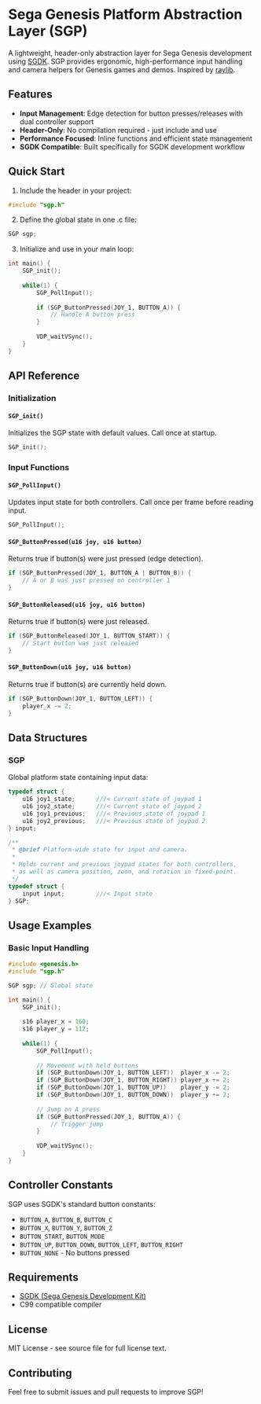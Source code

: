 # Sega Genesis Platform Abstraction Layer (SGP)
A lightweight, header-only abstraction layer for Sega Genesis development using [SGDK](https://github.com/Stephane-D/SGDK). SGP provides ergonomic, high-performance input handling and camera helpers for Genesis games and demos. Inspired by [raylib](https://github.com/raysan5/raylib).

## Features

- **Input Management**: Edge detection for button presses/releases with dual controller support
- **Header-Only**: No compilation required - just include and use
- **Performance Focused**: Inline functions and efficient state management
- **SGDK Compatible**: Built specifically for SGDK development workflow

## Quick Start

1. Include the header in your project:

```c
#include "sgp.h"
```

2. Define the global state in one .c file:

```c
SGP sgp;
```

3. Initialize and use in your main loop:

```c
int main() {
    SGP_init();
    
    while(1) {
        SGP_PollInput();
        
        if (SGP_ButtonPressed(JOY_1, BUTTON_A)) {
            // Handle A button press
        }
        
        VDP_waitVSync();
    }
}
```

## API Reference

### Initialization

#### `SGP_init()`
Initializes the SGP state with default values. Call once at startup.

```c
SGP_init();
```

### Input Functions

#### `SGP_PollInput()`
Updates input state for both controllers. Call once per frame before reading input.

```c
SGP_PollInput();
```

#### `SGP_ButtonPressed(u16 joy, u16 button)`
Returns true if button(s) were just pressed (edge detection).

```c
if (SGP_ButtonPressed(JOY_1, BUTTON_A | BUTTON_B)) {
    // A or B was just pressed on controller 1
}
```

#### `SGP_ButtonReleased(u16 joy, u16 button)`
Returns true if button(s) were just released.

```c
if (SGP_ButtonReleased(JOY_1, BUTTON_START)) {
    // Start button was just released
}
```

#### `SGP_ButtonDown(u16 joy, u16 button)`
Returns true if button(s) are currently held down.

```c
if (SGP_ButtonDown(JOY_1, BUTTON_LEFT)) {
    player_x -= 2;
}
```

## Data Structures

### SGP
Global platform state containing input data:

```c
typedef struct {
    u16 joy1_state;      ///< Current state of joypad 1
    u16 joy2_state;      ///< Current state of joypad 2
    u16 joy1_previous;   ///< Previous state of joypad 1
    u16 joy2_previous;   ///< Previous state of joypad 2
} input;

/**
 * @brief Platform-wide state for input and camera.
 *
 * Holds current and previous joypad states for both controllers,
 * as well as camera position, zoom, and rotation in fixed-point.
 */
typedef struct {
    input input;         ///< Input state
} SGP;
```

## Usage Examples

### Basic Input Handling

```c
#include <genesis.h>
#include "sgp.h"

SGP sgp; // Global state

int main() {
    SGP_init();
    
    s16 player_x = 160;
    s16 player_y = 112;
    
    while(1) {
        SGP_PollInput();
        
        // Movement with held buttons
        if (SGP_ButtonDown(JOY_1, BUTTON_LEFT))  player_x -= 2;
        if (SGP_ButtonDown(JOY_1, BUTTON_RIGHT)) player_x += 2;
        if (SGP_ButtonDown(JOY_1, BUTTON_UP))    player_y -= 2;
        if (SGP_ButtonDown(JOY_1, BUTTON_DOWN))  player_y += 2;
        
        // Jump on A press
        if (SGP_ButtonPressed(JOY_1, BUTTON_A)) {
            // Trigger jump
        }
        
        VDP_waitVSync();
    }
}
```

## Controller Constants

SGP uses SGDK's standard button constants:

- `BUTTON_A`, `BUTTON_B`, `BUTTON_C`
- `BUTTON_X`, `BUTTON_Y`, `BUTTON_Z`
- `BUTTON_START`, `BUTTON_MODE`
- `BUTTON_UP`, `BUTTON_DOWN`, `BUTTON_LEFT`, `BUTTON_RIGHT`
- `BUTTON_NONE` - No buttons pressed

## Requirements

- [SGDK (Sega Genesis Development Kit)](https://github.com/Stephane-D/SGDK)
- C99 compatible compiler

## License

MIT License - see source file for full license text.

## Contributing

Feel free to submit issues and pull requests to improve SGP!
